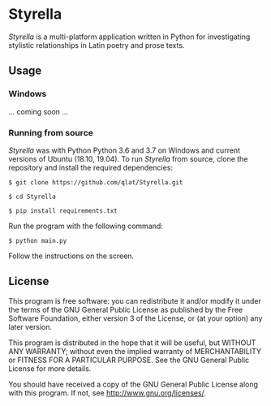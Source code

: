 # Styrella

*Styrella* is a multi-platform application written in Python for investigating stylistic relationships in Latin poetry and prose texts.

## Usage

### Windows

… coming soon …

### Running from source

*Styrella* was with Python Python 3.6 and 3.7 on Windows and current versions of Ubuntu (18.10, 19.04). To run *Styrella* from source, clone the repository and install the required dependencies:

`$ git clone https://github.com/qlat/Styrella.git`

`$ cd Styrella`

`$ pip install requirements.txt`

Run the program with the following command:

`$ python main.py`

Follow the instructions on the screen.

## License

This program is free software: you can redistribute it and/or modify it under the terms of the GNU General Public License as published by the Free Software Foundation, either version 3 of the License, or (at your option) any later version. 

This program is distributed in the hope that it will be useful, but WITHOUT ANY WARRANTY; without even the implied warranty of MERCHANTABILITY or FITNESS FOR A PARTICULAR PURPOSE.  See the GNU General Public License for more details.

You should have received a copy of the GNU General Public License along with this program.  If not, see <http://www.gnu.org/licenses/>.
